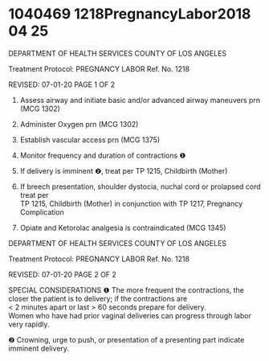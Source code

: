 # 1040469 1218PregnancyLabor2018 04 25

DEPARTMENT OF HEALTH SERVICES 
COUNTY OF LOS ANGELES 
 
Treatment Protocol: PREGNANCY LABOR Ref. No. 1218 
 
 
 
 
 
 
REVISED: 07-01-20 PAGE 1 OF 2 
 
1.   Assess airway and initiate basic and/or advanced airway maneuvers prn (MCG 1302) 
 
2.   Administer Oxygen prn (MCG 1302) 
 
3.   Establish vascular access prn (MCG 1375) 
 
4.   Monitor frequency and duration of contractions
 ❶ 
 
5.   If delivery is imminent 
❷, treat per TP 1215, Childbirth (Mother) 
 
6.   If breech presentation, shoulder dystocia, nuchal cord or prolapsed cord treat per                        
TP 1215, Childbirth (Mother) in conjunction with TP 1217, Pregnancy Complication 
 
7.   Opiate and Ketorolac analgesia is contraindicated (MCG 1345) 
 
  

DEPARTMENT OF HEALTH SERVICES 
COUNTY OF LOS ANGELES 
 
Treatment Protocol: PREGNANCY LABOR Ref. No. 1218 
 
 
 
 
 
 
REVISED: 07-01-20 PAGE 2 OF 2 
 
SPECIAL CONSIDERATIONS 
 ❶   The more frequent the contractions, the closer the patient is to delivery; if the contractions are            
< 2 minutes apart or last > 60 seconds prepare for delivery.  
Women who have had prior vaginal 
deliveries can progress through labor very rapidly.
 
 
 ❷    Crowning, urge to push, or presentation of a presenting part indicate imminent delivery.
